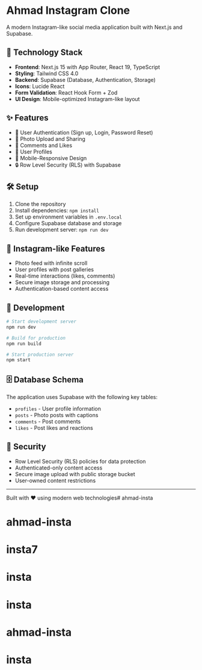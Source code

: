 # Ahmad Instagram Clone

A modern Instagram-like social media application built with Next.js and Supabase.

## 🚀 Technology Stack

- **Frontend**: Next.js 15 with App Router, React 19, TypeScript
- **Styling**: Tailwind CSS 4.0
- **Backend**: Supabase (Database, Authentication, Storage)
- **Icons**: Lucide React
- **Form Validation**: React Hook Form + Zod
- **UI Design**: Mobile-optimized Instagram-like layout

## ✨ Features

- 🔐 User Authentication (Sign up, Login, Password Reset)
- 📸 Photo Upload and Sharing
- 💬 Comments and Likes
- 👤 User Profiles
- 📱 Mobile-Responsive Design
- 🔒 Row Level Security (RLS) with Supabase

## 🛠️ Setup

1. Clone the repository
2. Install dependencies: `npm install`
3. Set up environment variables in `.env.local`
4. Configure Supabase database and storage
5. Run development server: `npm run dev`

## 📱 Instagram-like Features

- Photo feed with infinite scroll
- User profiles with post galleries
- Real-time interactions (likes, comments)
- Secure image storage and processing
- Authentication-based content access

## 🔧 Development

```bash
# Start development server
npm run dev

# Build for production
npm run build

# Start production server
npm start
```

## 🗄️ Database Schema

The application uses Supabase with the following key tables:
- `profiles` - User profile information
- `posts` - Photo posts with captions
- `comments` - Post comments
- `likes` - Post likes and reactions

## 🔐 Security

- Row Level Security (RLS) policies for data protection
- Authenticated-only content access
- Secure image upload with public storage bucket
- User-owned content restrictions

---

Built with ❤️ using modern web technologies# ahmad-insta
# ahmad-insta
# insta7
# insta
# insta
# ahmad-insta
# insta
